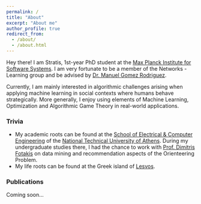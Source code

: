 ```yaml
---
permalink: /
title: "About"
excerpt: "About me"
author_profile: true
redirect_from: 
  - /about/
  - /about.html
---
```


Hey there! I am Stratis, 1st-year PhD student at the [Max Planck Institute for Software Systems](https://www.mpi-sws.org/). I am very fortunate to be a member of the Networks - Learning group and be advised by [Dr. Manuel Gomez Rodriguez](https://people.mpi-sws.org/~manuelgr/index.html).

Currently, I am mainly interested in algorithmic challenges arising when applying machine learning in social contexts where humans behave strategically. More generally, I enjoy using elements of Machine Learning, Optimization and Algorithmic Game Theory in real-world applications.

### Trivia
* My academic roots can be found at the [School of Electrical & Computer Engineering](https://www.ece.ntua.gr/en) of the [National Technical University of Athens](https://www.ntua.gr/en/). During my undergraduate studies there, I had the chance to work with [Prof. Dimitris Fotakis](https://www.softlab.ntua.gr/~fotakis/) on data mining and recommendation aspects of the Orienteering Problem.
* My life roots can be found at the Greek island of [Lesvos](https://www.lesvos.com/index.html).

### Publications
Coming soon...
